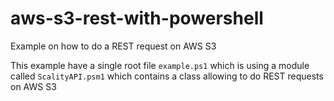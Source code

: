 # aws-s3-rest-with-powershell
Example on how to do a REST request on AWS S3

This example have a single root file `example.ps1` which is using a module called `ScalityAPI.psm1` which contains a class allowing to do REST requests on AWS S3